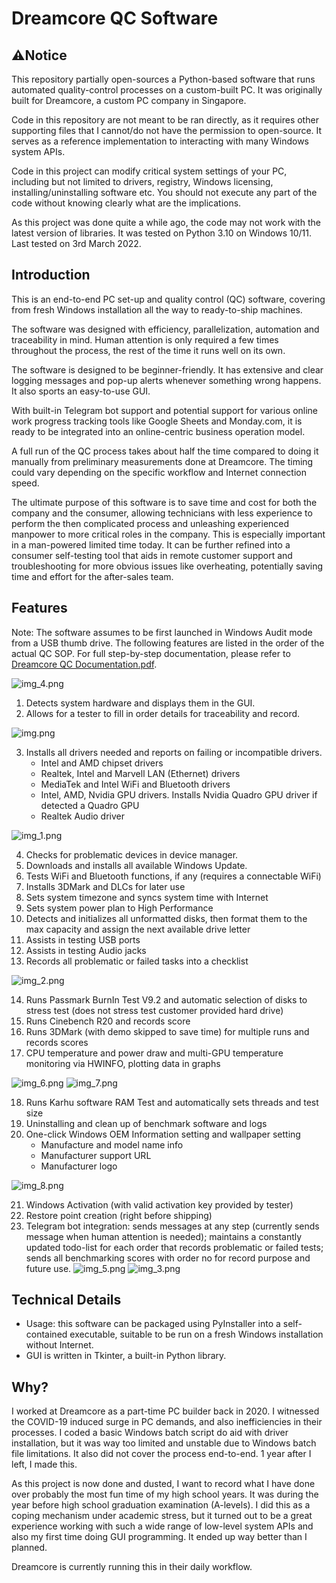 # Dreamcore QC Software

## ⚠️Notice

This repository partially open-sources a Python-based software that runs automated quality-control processes on a custom-built PC. It was originally built for Dreamcore, a custom PC company in Singapore.

Code in this repository are not meant to be ran directly, as it requires other supporting files that I cannot/do not have the permission to open-source. It serves as a reference implementation to interacting with many Windows system APIs.

Code in this project can modify critical system settings of your PC, including but not limited to drivers, registry, Windows licensing, installing/uninstalling software etc. You should not execute any part of the code without knowing clearly what are the implications.

As this project was done quite a while ago, the code may not work with the latest version of libraries. It was tested on Python 3.10 on Windows 10/11. Last tested on 3rd March 2022.

## Introduction

This is an end-to-end PC set-up and quality control (QC) software, covering from fresh Windows installation all the way to ready-to-ship machines.

The software was designed with efficiency, parallelization, automation and traceability in mind. Human attention is only required a few times throughout the process, the rest of the time it runs well on its own.

The software is designed to be beginner-friendly. It has extensive and clear logging messages and pop-up alerts whenever something wrong happens. It also sports an easy-to-use GUI.

With built-in Telegram bot support and potential support for various online work progress tracking tools like Google Sheets and Monday.com, it is ready to be integrated into an online-centric business operation model.

A full run of the QC process takes about half the time compared to doing it manually from preliminary measurements done at Dreamcore. The timing could vary depending on the specific workflow and Internet connection speed.

The ultimate purpose of this software is to save time and cost for both the company and the consumer, allowing technicians with less experience to perform the then complicated process and unleashing experienced manpower to more critical roles in the company. This is especially important in a man-powered limited time today. It can be further refined into a consumer self-testing tool that aids in remote customer support and troubleshooting for more obvious issues like overheating, potentially saving time and effort for the after-sales team.

## Features

Note: The software assumes to be first launched in Windows Audit mode from a USB thumb drive. The following features are listed in the order of the actual QC SOP. For full step-by-step documentation, please refer to [Dreamcore QC Documentation.pdf](Dreamcore%20QC%20Documentation.pdf).

![img_4.png](img_4.png)

1. Detects system hardware and displays them in the GUI.
2. Allows for a tester to fill in order details for traceability and record.

![img.png](img.png)

3. Installs all drivers needed and reports on failing or incompatible drivers.
    - Intel and AMD chipset drivers
    - Realtek, Intel and Marvell LAN (Ethernet) drivers
    - MediaTek and Intel WiFi and Bluetooth drivers
    - Intel, AMD, Nvidia GPU drivers. Installs Nvidia Quadro GPU driver if detected a Quadro GPU
    - Realtek Audio driver

![img_1.png](img_1.png)

4. Checks for problematic devices in device manager.
5. Downloads and installs all available Windows Update.
6. Tests WiFi and Bluetooth functions, if any (requires a connectable WiFi)
7. Installs 3DMark and DLCs for later use
8. Sets system timezone and syncs system time with Internet
9. Sets system power plan to High Performance
10. Detects and initializes all unformatted disks, then format them to the max capacity and assign the next available drive letter
11. Assists in testing USB ports
12. Assists in testing Audio jacks
13. Records all problematic or failed tasks into a checklist

![img_2.png](img_2.png)

14. Runs Passmark BurnIn Test V9.2 and automatic selection of disks to stress test (does not stress test customer provided hard drive)
15. Runs Cinebench R20 and records score
16. Runs 3DMark (with demo skipped to save time) for multiple runs and records scores
17. CPU temperature and power draw and multi-GPU temperature monitoring via HWINFO, plotting data in graphs

![img_6.png](img_6.png)
![img_7.png](img_7.png)

18. Runs Karhu software RAM Test and automatically sets threads and test size
19. Uninstalling and clean up of benchmark software and logs
20. One-click Windows OEM Information setting and wallpaper setting
    - Manufacture and model name info
    - Manufacturer support URL
    - Manufacturer logo

![img_8.png](img_8.png)

21. Windows Activation (with valid activation key provided by tester)
22. Restore point creation (right before shipping)
23. Telegram bot integration: sends messages at any step (currently sends message when human attention is needed); maintains a constantly updated todo-list for each order that records problematic or failed tests; sends all benchmarking scores with order no for record purpose and future use.
    ![img_5.png](img_5.png)
    ![img_3.png](img_3.png)

## Technical Details

- Usage: this software can be packaged using PyInstaller into a self-contained executable, suitable to be run on a fresh Windows installation without Internet.
- GUI is written in Tkinter, a built-in Python library.

## Why?

I worked at Dreamcore as a part-time PC builder back in 2020. I witnessed the COVID-19 induced surge in PC demands, and also inefficiencies in their processes. I coded a basic Windows batch script do aid with driver installation, but it was way too limited and unstable due to Windows batch file limitations. It also did not cover the process end-to-end. 1 year after I left, I made this.

As this project is now done and dusted, I want to record what I have done over probably the most fun time of my high school years. It was during the year before high school graduation examination (A-levels). I did this as a coping mechanism under academic stress, but it turned out to be a great experience working with such a wide range of low-level system APIs and also my first time doing GUI programming. It ended up way better than I planned.

Dreamcore is currently running this in their daily workflow.